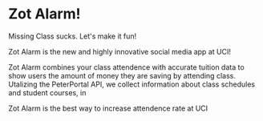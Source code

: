 # Zot Alarm!

Missing Class sucks. Let's make it fun!

Zot Alarm is the new and highly innovative social media app at UCI! 

Zot Alarm combines your class attendence with accurate tuition data to show users the amount of money they are saving by attending class.
Utalizing the PeterPortal API, we collect information about class schedules and student courses, in


Zot Alarm is the best way to increase attendence rate at UCI
